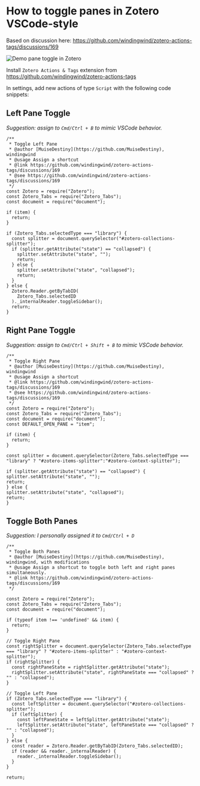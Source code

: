 # How to toggle panes in Zotero VSCode-style

Based on discussion here: <https://github.com/windingwind/zotero-actions-tags/discussions/169>

![Demo pane toggle in Zotero](https://github.com/user-attachments/assets/c7dab2cd-33fe-4a68-b8b6-91b5833745bf)

Install `Zotero Actions & Tags` extension from <https://github.com/windingwind/zotero-actions-tags>

In settings, add new actions of type `Script` with the following code snippets:

## Left Pane Toggle

*Suggestion: assign to `Cmd/Ctrl + B` to mimic VSCode behavior.*

```applescript
/**
 * Toggle Left Pane
 * @author [MuiseDestiny](https://github.com/MuiseDestiny), windingwind
 * @usage Assign a shortcut
 * @link https://github.com/windingwind/zotero-actions-tags/discussions/169
 * @see https://github.com/windingwind/zotero-actions-tags/discussions/169
 */
const Zotero = require("Zotero");
const Zotero_Tabs = require("Zotero_Tabs");
const document = require("document");

if (item) {
  return;
}

if (Zotero_Tabs.selectedType === "library") {
  const splitter = document.querySelector("#zotero-collections-splitter");
  if (splitter.getAttribute("state") == "collapsed") {
    splitter.setAttribute("state", "");
    return;
  } else {
    splitter.setAttribute("state", "collapsed");
    return;
  }
} else {
  Zotero.Reader.getByTabID(
    Zotero_Tabs.selectedID
  )._internalReader.toggleSidebar();
  return;
}
```


## Right Pane Toggle

*Suggestion: assign to `Cmd/Ctrl + Shift + B` to mimic VSCode behavior.*

```applescript
/**
 * Toggle Right Pane
 * @author [MuiseDestiny](https://github.com/MuiseDestiny), windingwind
 * @usage Assign a shortcut
 * @link https://github.com/windingwind/zotero-actions-tags/discussions/169
 * @see https://github.com/windingwind/zotero-actions-tags/discussions/169
 */
const Zotero = require("Zotero");
const Zotero_Tabs = require("Zotero_Tabs");
const document = require("document");
const DEFAULT_OPEN_PANE = "item";

if (item) {
  return;
}

const splitter = document.querySelector(Zotero_Tabs.selectedType === "library" ? "#zotero-items-splitter":"#zotero-context-splitter");

if (splitter.getAttribute("state") == "collapsed") {
splitter.setAttribute("state", "");
return;
} else {
splitter.setAttribute("state", "collapsed");
return;
}
```

## Toggle Both Panes

*Suggestion: I personally assigned it to `Cmd/Ctrl + D`*

```applescript
/**
 * Toggle Both Panes
 * @author [MuiseDestiny](https://github.com/MuiseDestiny), windingwind, with modifications
 * @usage Assign a shortcut to toggle both left and right panes simultaneously.
 * @link https://github.com/windingwind/zotero-actions-tags/discussions/169
 */

const Zotero = require("Zotero");
const Zotero_Tabs = require("Zotero_Tabs");
const document = require("document");

if (typeof item !== 'undefined' && item) {
  return;
}

// Toggle Right Pane
const rightSplitter = document.querySelector(Zotero_Tabs.selectedType === "library" ? "#zotero-items-splitter" : "#zotero-context-splitter");
if (rightSplitter) {
  const rightPaneState = rightSplitter.getAttribute("state");
  rightSplitter.setAttribute("state", rightPaneState === "collapsed" ? "" : "collapsed");
}

// Toggle Left Pane
if (Zotero_Tabs.selectedType === "library") {
  const leftSplitter = document.querySelector("#zotero-collections-splitter");
  if (leftSplitter) {
    const leftPaneState = leftSplitter.getAttribute("state");
    leftSplitter.setAttribute("state", leftPaneState === "collapsed" ? "" : "collapsed");
  }
} else {
  const reader = Zotero.Reader.getByTabID(Zotero_Tabs.selectedID);
  if (reader && reader._internalReader) {
    reader._internalReader.toggleSidebar();
  }
}

return;
```
